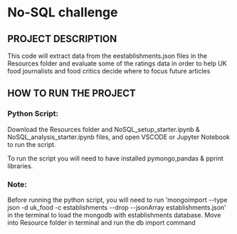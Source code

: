 # No-SQL challenge

## PROJECT DESCRIPTION

This code will extract data from the eestablishments.json files in the Resources folder and evaluate some of the ratings data in order to help UK food journalists and food critics decide where to focus future articles
## HOW TO RUN THE PROJECT

### Python Script:

Download the Resources folder and NoSQL_setup_starter.ipynb & NoSQL_analysis_starter.ipynb files, and open VSCODE or Jupyter Notebook to run the script. 

To run the script you will need to have installed pymongo,pandas & pprint libraries.

### Note:

Before running the python script, you will need to run 'mongoimport --type json -d uk_food -c establishments --drop --jsonArray establishments.json' in the terminal to load the mongodb with establishments database. Move into Resource folder in terminal and run the db import command

